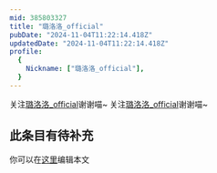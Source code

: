 ```yaml
---
mid: 385803327
title: "璐洛洛_official"
pubDate: "2024-11-04T11:22:14.418Z"
updatedDate: "2024-11-04T11:22:14.418Z"
profile:
  {
    Nickname: ["璐洛洛_official"],
  }
---
```


关注[璐洛洛_official](https://space.bilibili.com/385803327)谢谢喵~ 关注[璐洛洛_official](https://space.bilibili.com/385803327)谢谢喵~

## 此条目有待补充
你可以在[这里](https://github.com/Yuhanawa/VTuber.ICU/edit/master/src/content/v/璐洛洛_official/index.md)编辑本文
